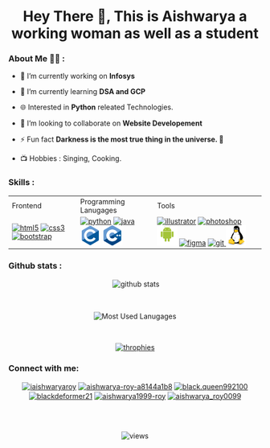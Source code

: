 <h1 align="center">Hey There 👋, This is Aishwarya a working woman as well as a student </h1>

<h3> About Me 💁‍♀️ :  </h3>

- 🔭 I’m currently working on **Infosys**

- 🌱 I’m currently learning **DSA and GCP**

- 🌐 Interested in **Python** releated Technologies. 

- 👯 I’m looking to collaborate on **Website Developement**

- ⚡ Fun fact **Darkness is the most true thing in the universe. :milky_way:**

- 📺 Hobbies : Singing, Cooking.


<h3 align="left">Skills :</h3>

<table align ="center">
  <tr>
  <td> Frontend</td>
  <td>Programming Lanugages</td>
  <td>Tools</td>
  </tr>
  
  <tr>
    <td><a href="https://www.w3schools.com/html/" target="_blank" rel="noreferrer"> <img src="https://www.vectorlogo.zone/logos/w3_html5/w3_html5-icon.svg" alt="html5" width="40" height="40"/></a>
        <a href="https://www.w3schools.com/css/" target="_blank" rel="noreferrer"> <img src="https://www.vectorlogo.zone/logos/w3_css/w3_css-official.svg" alt="css3" width="40" height="40"/></a>
        <a href="https://getbootstrap.com" target="_blank" rel="noreferrer"> <img src="https://www.vectorlogo.zone/logos/getbootstrap/getbootstrap-icon.svg" alt="bootstrap" width="40" height="40"/></a></td>
  <td><a href="https://www.python.org" target="_blank" rel="noreferrer"> <img src="https://www.vectorlogo.zone/logos/python/python-icon.svg" alt="python" width="40" height="40"/></a>
        <a href="https://www.java.com" target="_blank" rel="noreferrer"> <img src="https://www.vectorlogo.zone/logos/java/java-icon.svg" alt="java" width="40" height="40"/></a>
        <a href="https://www.cprogramming.com/" target="_blank" rel="noreferrer"> <img src="https://raw.githubusercontent.com/devicons/devicon/master/icons/c/c-original.svg" width="40" height="40"/></a>
        <a href="https://www.w3schools.com/cpp/" target="_blank" rel="noreferrer"> <img src="https://raw.githubusercontent.com/devicons/devicon/master/icons/cplusplus/cplusplus-original.svg" alt="cplusplus" width="40" height="40"/></a></td>
  <td><a href="https://www.adobe.com/in/products/illustrator.html" target="_blank" rel="noreferrer"> <img src="https://www.vectorlogo.zone/logos/adobe_illustrator/adobe_illustrator-icon.svg" alt="illustrator" width="40" height="40"/></a>
        <a href="https://www.photoshop.com/en" target="_blank" rel="noreferrer"> <img src="https://drive.google.com/file/d/1diE2EVhbie50rM47MBmzaHpbMimtzdHU/view?usp=share_link" alt="photoshop" width="40" height="40"/></a>
        <a href="https://developer.android.com" target="_blank" rel="noreferrer"> <img src="https://raw.githubusercontent.com/devicons/devicon/master/icons/android/android-original-wordmark.svg" alt="android" width="40" height="40"/></a>
        <a href="https://www.figma.com/" target="_blank" rel="noreferrer"> <img src="https://www.vectorlogo.zone/logos/figma/figma-icon.svg" alt="figma" width="40" height="40"/></a>
        <a href="https://git-scm.com/" target="_blank" rel="noreferrer"> <img src="https://www.vectorlogo.zone/logos/git-scm/git-scm-icon.svg" alt="git" width="40" height="40"/></a><a href="https://www.linux.org/" target="_blank" rel="noreferrer"> <img src="https://raw.githubusercontent.com/devicons/devicon/master/icons/linux/linux-original.svg" alt="linux" width="40" height="40"/></a></td>
  </tr>
  
</table>

<!-- Github stats: -->

<h3 align="left">Github stats :</h3>
<div align = "center">
<p>&nbsp;<img align="center" src="https://github-readme-stats.vercel.app/api?username=aishwarya1999-roy&show_icons=true&locale=en&amp;hide_border=true&amp;theme=dracula" alt="github stats" style="max-width: 100%;" /></p>
</div>
<br>

<div align = "center">
<p><img align="center" src="https://github-readme-stats.vercel.app/api/top-langs?username=aishwarya1999-roy&show_icons=true&locale=en&layout=compact&amp;theme=dracula" alt="Most Used Lanugages" style="max-width: 100%;"/></p>
</div>
<br>

<div align = "center">
<p> <a href="https://github.com/ryo-ma/github-profile-trophy"><img src="https://github-profile-trophy.vercel.app/?username=aishwarya1999-roy&amp;theme=dracula" alt="throphies" /></a> </p>
 </div>

  <!-- Contact -->
<h3 align="left">Connect with me:</h3>
<p align="center">
<a href="https://twitter.com/iaishwaryaroy" target="blank"><img align="center" src="https://raw.githubusercontent.com/rahuldkjain/github-profile-readme-generator/master/src/images/icons/Social/twitter.svg" alt="iaishwaryaroy" height="30" width="40" /></a>
<a href="https://linkedin.com/in/aishwarya-roy-a8144a1b8" target="blank"><img align="center" src="https://raw.githubusercontent.com/rahuldkjain/github-profile-readme-generator/master/src/images/icons/Social/linked-in-alt.svg" alt="aishwarya-roy-a8144a1b8" height="30" width="40" /></a>
<a href="https://instagram.com/black.queen992100" target="blank"><img align="center" src="https://raw.githubusercontent.com/rahuldkjain/github-profile-readme-generator/master/src/images/icons/Social/instagram.svg" alt="black.queen992100" height="30" width="40" /></a>
<a href="https://dribbble.com/blackdeformer21" target="blank"><img align="center" src="https://raw.githubusercontent.com/rahuldkjain/github-profile-readme-generator/master/src/images/icons/Social/dribbble.svg" alt="blackdeformer21" height="30" width="40" /></a>
<a href="https://www.leetcode.com/aishwarya1999-roy" target="blank"><img align="center" src="https://raw.githubusercontent.com/rahuldkjain/github-profile-readme-generator/master/src/images/icons/Social/leet-code.svg" alt="aishwarya1999-roy" height="30" width="40" /></a>
<a href="https://auth.geeksforgeeks.org/user/aishwarya_roy0099" target="blank"><img align="center" src="https://raw.githubusercontent.com/rahuldkjain/github-profile-readme-generator/master/src/images/icons/Social/geeks-for-geeks.svg" alt="aishwarya_roy0099" height="30" width="40" /></a>
</p>
  
 <br><br>
 
<p align="center"> <img src="https://komarev.com/ghpvc/?username=aishwarya1999-roy&label=Profile%20views&color=0e75b6" alt="views" /> </p>
